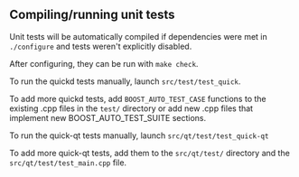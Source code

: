 Compiling/running unit tests
------------------------------------

Unit tests will be automatically compiled if dependencies were met in `./configure`
and tests weren't explicitly disabled.

After configuring, they can be run with `make check`.

To run the quickd tests manually, launch `src/test/test_quick`.

To add more quickd tests, add `BOOST_AUTO_TEST_CASE` functions to the existing
.cpp files in the `test/` directory or add new .cpp files that
implement new BOOST_AUTO_TEST_SUITE sections.

To run the quick-qt tests manually, launch `src/qt/test/test_quick-qt`

To add more quick-qt tests, add them to the `src/qt/test/` directory and
the `src/qt/test/test_main.cpp` file.
